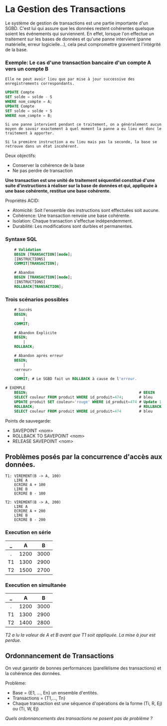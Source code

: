 # La Gestion des Transactions

Le système de gestion de transactions est une partie importante d'un SGBD. C'est lui qui assure que les données restent cohérentes quelsque soient les événements qui surviennent.
En effet, lorsque l'on effectue un traitement sur les bases de données et  qu'une panne intervient (panne matérielle, erreur logicielle...), cela peut compromettre gravement l'intégrité de la base.
    
### Exemple: Le cas d'une transaction bancaire d'un compte A vers un compte B

    Elle ne peut avoir lieu que par mise à jour successive des enregistrements correspondants.

```sql
UPDATE Compte
SET solde = solde - S
WHERE nom_compte = A;
UPDATE Compte
SET solde = solde + S
WHERE nom_compte = B;
```
    Si une panne intervient pendant ce traitement, on a généralement aucun moyen de savoir exactement à quel moment la panne a eu lieu et donc le traitement à apporter.

    Si la première instruction a eu lieu mais pas la seconde, la base se retrouve dans un état incohérent.

Deux objectifs:

* Conserver la cohérence de la base
* Ne pas perdre de transaction

**Une transaction est une unité de traitement séquentiel constitué d'une suite d'instructions à réaliser sur la base de données et qui, appliquée à une base cohérente, restitue une base cohérente.**

Propriétés ACID:

* Atomicité: Soit l'ensemble des instructions sont effectuées soit aucune.
* Cohérence: Une transaction renvoie une base cohérente.
* Isolation: Chaque transaction s'effectue indépendemment. 
* Durabilité: Les modifications sont durbles et permanentes.

### Syntaxe SQL

```sql
    # Validation
    BEGIN [TRANSACTION][mode];
    [INSTRUCTIONS]
    COMMIT[TRANSACTION];

    # Abandon
    BEGIN [TRANSACTION][mode];
    [INSTRUCTIONS]
    ROLLBACK[TRANSACTION];
```

### Trois scénarios possibles

```sql
    # Succès
    BEGIN;
        |
    COMMIT;

    # Abandon Explicite
    BEGIN;
        |
    ROLLBACK;

    # Abandon après erreur
    BEGIN;
        |
    <erreur>
        |
    COMMIT; # Le SGBD fait un ROLLBACK à cause de l'erreur.
```

```sql
# EXEMPLE
    BEGIN;                                                  # BEGIN
    SELECT couleur FROM produit WHERE id_produit=474;       # bleu
    UPDATE produit SET couleur='rouge' WHERE id_produit=474 # Update 1
    ROLLBACK;                                               # ROLLBACK
    SELECT couleur FROM produit WHERE id_produit=474        # bleu
```

Points de sauvegarde: 
* SAVEPOINT \<nom>
* ROLLBACK TO SAVEPOINT \<nom>
* RELEASE SAVEPOINT \<nom>

## Problèmes posés par la concurrence d'accès aux données.

```
T1: VIREMENT(B -> A, 100)
    LIRE A
    ECRIRE A + 100
    LIRE B
    ECRIRE B - 100

T2: VIREMENT(B -> A, 200)
    LIRE A
    ECRIRE A + 200
    LIRE B
    ECRIRE B - 200
```

### Execution en série
|_|A|B|  
|:-:|:-:|:-:|
. | 1200 | 3000
T1 | 1300 | 2900
T2 | 1500 | 2700

### Execution en simultanée
|_|A|B|  
|:-:|:-:|:-:|
. | 1200 | 3000
T1 | 1300 | 2900
T2 | 1400 | 2800

*T2 a lu la valeur de A et B avant que T1 soit appliquée. La mise à jour est perdue.*

## Ordonnancement de Transactions

On veut garantir de bonnes performances (parellèlisme des transactions) et la cohérence des données.

Problème:
* Base = {E1, ..., En} un ensemble d'entités.
* Transactions = {T1,..., Tn}
* Chaque transaction est une séquence d'opérations de la forme (Ti, R, Ej) ou (Ti, W, Ej)  

*Quels ordonnancements des transactions ne posent pas de problème ?*

